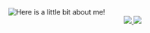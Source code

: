 <img src="https://github.com/DouglasLiebl/DouglasLiebl/blob/main/output.gif" alt="Here is a little bit about me!">

<div align="center">
  <img src="https://img.shields.io/badge/LinkedIn-%230077B5.svg?logo=linkedin&logoColor=white"><a href="https://www.linkedin.com/in/douglas-liebl-1b56031a0/"></img> 
  <img src="https://img.shields.io/badge/X-black.svg?logo=X&logoColor=white"><a href="https://twitter.com/sokratisps"></img>
</div>
